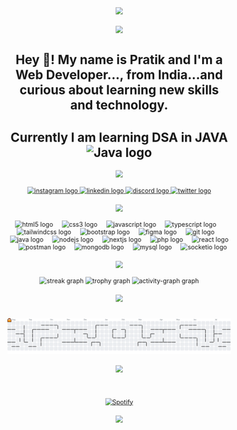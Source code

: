 <div align="center">
  <img height="280" src="https://user-images.githubusercontent.com/65373279/148280039-301b677b-74e7-49f8-af75-15e7c9253d74.png"  />
</div>

###
<!-- Coloured Lines -->
<h3 align="center">
<img src="https://raw.githubusercontent.com/andreasbm/readme/master/assets/lines/colored.png">
</h3>

<h1 align="center">Hey 👋! My name is Pratik and I'm a Web Developer..., from India...and curious about learning new skills and technology.</h1>
<h1 align="center">Currently I am learning DSA in JAVA <img src="https://skillicons.dev/icons?i=java" height="40" alt="Java logo"  /> </h1>

###
<!-- Coloured Lines -->
<h3 align="center">
<img src="https://raw.githubusercontent.com/andreasbm/readme/master/assets/lines/colored.png">
</h3>

<div align="center">
  <a href="https://www.instagram.com/ohh_its_pratik" target="_blank">
  <img src="https://raw.githubusercontent.com/maurodesouza/profile-readme-generator/master/src/assets/icons/social/instagram/default.svg" width="62" height="50" alt="instagram logo"  /> </a>
  <a href="https://www.linkedin.com/in/pratik-dhandare-354b7730a/" target="_blank">
  <img src="https://raw.githubusercontent.com/maurodesouza/profile-readme-generator/master/src/assets/icons/social/linkedin/default.svg" width="62" height="50" alt="linkedin logo"  /> </a>
  <a href="https://discord.com/channels/1386289679141437440/1386289679883698348" target="_blank">
  <img src="https://raw.githubusercontent.com/maurodesouza/profile-readme-generator/master/src/assets/icons/social/discord/default.svg" width="62" height="50" alt="discord logo"  /> </a>
  <a href="https://x.com/ohh_its_pratik" target="_blank">
  <img src="https://raw.githubusercontent.com/maurodesouza/profile-readme-generator/master/src/assets/icons/social/twitter/default.svg" width="62" height="50" alt="twitter logo"  /> </a>
</div>

###
<!-- Coloured Lines -->
<h3 align="center">
<img src="https://raw.githubusercontent.com/andreasbm/readme/master/assets/lines/colored.png">
</h3>

<div align="center">
  <img src="https://skillicons.dev/icons?i=html" height="40" alt="html5 logo"  />
  <img width="12" />
  <img src="https://skillicons.dev/icons?i=css" height="40" alt="css3 logo"  />
  <img width="12" />
  <img src="https://skillicons.dev/icons?i=js" height="40" alt="javascript logo"  />
  <img width="12" />
  <img src="https://skillicons.dev/icons?i=ts" height="40" alt="typescript logo"  />
  <img width="12" />
  <img src="https://skillicons.dev/icons?i=tailwindcss" height="40" alt="tailwindcss logo"  />
  <img width="12" />
  <img src="https://skillicons.dev/icons?i=bootstrap" height="40" alt="bootstrap logo"  />
  <img width="12" />
  <img src="https://skillicons.dev/icons?i=figma" height="40" alt="figma logo"  />
  <img width="12" />
  <img src="https://skillicons.dev/icons?i=git" height="40" alt="git logo"  />
  <img width="12" />
  <img src="https://skillicons.dev/icons?i=java" height="40" alt="java logo"  />
  <img width="12" />
  <img src="https://skillicons.dev/icons?i=nodejs" height="40" alt="nodejs logo"  />
  <img width="12" />
  <img src="https://skillicons.dev/icons?i=nextjs" height="40" alt="nextjs logo"  />
  <img width="12" />
  <img src="https://skillicons.dev/icons?i=php" height="40" alt="php logo"  />
  <img width="12" />
  <img src="https://skillicons.dev/icons?i=react" height="40" alt="react logo"  />
  <img width="12" />
  <img src="https://skillicons.dev/icons?i=postman" height="40" alt="postman logo"  />
  <img width="12" />
  <img src="https://skillicons.dev/icons?i=mongodb" height="40" alt="mongodb logo"  />
  <img width="12" />
  <img src="https://skillicons.dev/icons?i=mysql" height="40" alt="mysql logo"  />
  <img width="12" />
  <img src="https://img.shields.io/badge/Socket.io-010101?logo=socketdotio&logoColor=white&style=for-the-badge" height="40" alt="socketio logo"  />
</div>

###
<!-- Coloured Lines -->
<h3 align="center">
<img src="https://raw.githubusercontent.com/andreasbm/readme/master/assets/lines/colored.png">
</h3>

<div align="center">
<!--   <img src="https://github-readme-stats.vercel.app/api/top-langs?username=Code2With-Pratik&locale=en&hide_title=false&layout=compact&card_width=320&langs_count=5&theme=radical&hide_border=false&order=2" height="280" alt="languages graph"  /> -->
<img src="https://github-readme-streak-stats.herokuapp.com/?user=Code2With-Pratik&theme=chartreuse-dark&hide_border=false" height="120" alt="streak graph"  />
<img src="https://github-profile-trophy.vercel.app?username=Code2With-Pratik&theme=darkhub&column=-1&row=1&margin-w=8&margin-h=8&no-bg=true&no-frame=true&order=4" height="150" alt="trophy graph"  />
<img src="https://github-readme-activity-graph.vercel.app/graph?username=Code2With-Pratik&radius=16&theme=redical&area=true&order=5&hide_border=true&hide_title=false" height="350" alt="activity-graph graph"  />
</div>

###
<!-- Coloured Lines -->
<h3 align="center">
<img src="https://raw.githubusercontent.com/andreasbm/readme/master/assets/lines/colored.png">
</h3>

<br clear="both">

<picture>
  <source media="(prefers-color-scheme: dark)" srcset="https://raw.githubusercontent.com/Code2With-Pratik/Code2With-Pratik/output/pacman-contribution-graph-dark.svg">
  <source media="(prefers-color-scheme: light)" srcset="https://raw.githubusercontent.com/Code2With-Pratik/Code2With-Pratik/output/pacman-contribution-graph.svg">
  <img alt="pacman contribution graph" src="https://raw.githubusercontent.com/Code2With-Pratik/Code2With-Pratik/output/pacman-contribution-graph.svg">
</picture>
<!-- Coloured Lines -->
<h3 align="center">
<img src="https://raw.githubusercontent.com/andreasbm/readme/master/assets/lines/colored.png">
</h3>

###

&nbsp;<div align="center">
  [![Spotify](https://novatorem.vercel.app/api/spotify?background_color=0d1117&border_color=ffffff)](https://open.spotify.com/user/omnitenebris)
</div>

###
<!-- Coloured Lines -->
<h3 align="center">
<img src="https://raw.githubusercontent.com/andreasbm/readme/master/assets/lines/colored.png">
</h3>

